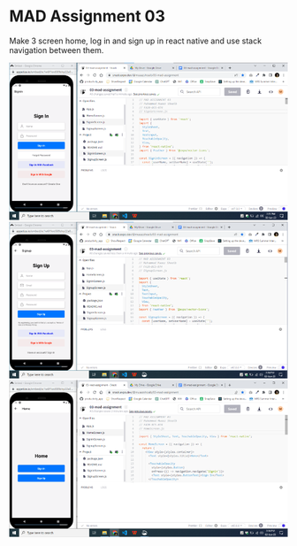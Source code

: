 # MAD Assignment 03
Make 3 screen home, log in and sign up in react native and use stack navigation between them.

![signin](./screenshots/signin.png)
![signup](./screenshots/signup.png)
![home](./screenshots/home.png)

